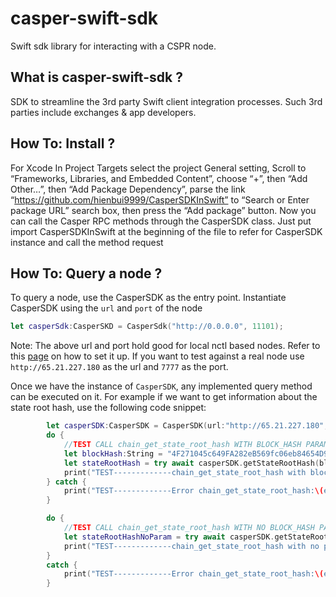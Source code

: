 
# casper-swift-sdk

Swift sdk library for interacting with a CSPR node.

## What is casper-swift-sdk ?

SDK  to streamline the 3rd party Swift client integration processes. Such 3rd parties include exchanges & app developers. 

## How To: Install ?
For Xcode
In Project Targets select the project General setting, Scroll to “Frameworks, Libraries, and Embedded Content”, choose “+”, then “Add Other…”, then “Add Package Dependency”, parse the link “https://github.com/hienbui9999/CasperSDKInSwift” to “Search or Enter package URL” search box, then press the “Add package” button.
Now you can call the Casper RPC methods through the CasperSDK class.
Just put 
import CasperSDKInSwift
at the beginning of the file to refer for CasperSDK instance and call the method request

## How To: Query a node ?

To query a node, use the CasperSDK as the entry point. Instantiate CasperSDK using the `url` and `port` of the node

```swift
let casperSdk:CasperSKD = CasperSdk("http://0.0.0.0", 11101);
```

Note: The above url and port hold good for local nctl based nodes. Refer to this [page](https://caspernetwork.readthedocs.io/en/latest/dapp-dev-guide/setup-nctl.html) on how to set it up. If you want to test against a real node use `http://65.21.227.180` as the url and `7777` as the port.

Once we have the instance of `CasperSDK`, any implemented query method can be executed on it. For example if we want to get information about the state root hash, use the following code snippet:

```swift
        let casperSDK:CasperSDK = CasperSDK(url:"http://65.21.227.180",port:7777);
        do {
            //TEST CALL chain_get_state_root_hash WITH BLOCK_HASH PARAMETER SENDING TO REQUEST
            let blockHash:String = "4F271045c649FA282eB569fc06eb84654D9065b4682293e4e30a03c319ECc2E9";
            let stateRootHash = try await casperSDK.getStateRootHash(blockHash:blockHash);
            print("TEST-------------chain_get_state_root_hash with block hash param in sending request, VALUE BACK:\(stateRootHash)")
        } catch {
            print("TEST-------------Error chain_get_state_root_hash:\(error)")
        }

        do {
            //TEST CALL chain_get_state_root_hash WITH NO BLOCK_HASH PARAMETER SENDING TO REQUEST
            let stateRootHashNoParam = try await casperSDK.getStateRootHash();
            print("TEST-------------chain_get_state_root_hash with no param in sending request VALUE BACK:\(stateRootHashNoParam)")
        }
        catch {
            print("TEST-------------Error chain_get_state_root_hash:\(error)")
        }
